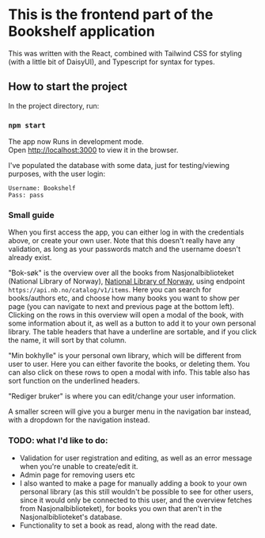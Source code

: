 # This is the frontend part of the Bookshelf application
This was written with the React, combined with Tailwind CSS for styling (with a little bit of DaisyUI), and Typescript for syntax for types.

## How to start the project
In the project directory, run:
### `npm start`

The app now Runs in development mode.\
Open [http://localhost:3000](http://localhost:3000) to view it in the browser.

I've populated the database with some data, just for testing/viewing purposes, with the user login:
```
Username: Bookshelf
Pass: pass
```

### Small guide
When you first access the app, you can either log in with the credentials above, or create your own user. Note that this doesn't really have any validation, as long as your passwords match and the username doesn't already exist.

"Bok-søk" is the overview over all the books from Nasjonalbiblioteket (National Library of Norway), [National Library of Norway](https://api.nb.no/), using endpoint ```https://api.nb.no/catalog/v1/items```. Here you can search for books/authors etc, and choose how many books you want to show per page (you can navigate to next and previous page at the bottom left). Clicking on the rows in this overview will open a modal of the book, with some information about it, as well as a button to add it to your own personal library. The table headers that have a underline are sortable, and if you click the name, it will sort by that column.

"Min bokhylle" is your personal own library, which will be different from user to user. Here you can either favorite the books, or deleting them. You can also click on these rows to open a modal with info. This table also has sort function on the underlined headers.

"Rediger bruker" is where you can edit/change your user information.

A smaller screen will give you a burger menu in the navigation bar instead, with a dropdown for the navigation instead.

### TODO: what I'd like to do:
- Validation for user registration and editing, as well as an error message when you're unable to create/edit it.
- Admin page for removing users etc
- I also wanted to make a page for manually adding a book to your own personal library (as this still wouldn't be possible to see for other users, since it would only be connected to this user, and the overview fetches from Nasjonalbiblioteket), for books you own that aren't in the Nasjonalbiblioteket's database.
- Functionality to set a book as read, along with the read date.
